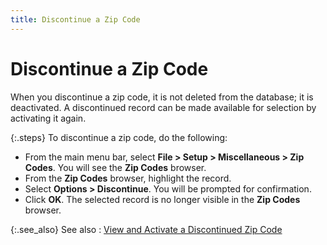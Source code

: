 ```yaml
---
title: Discontinue a Zip Code
---
```


# Discontinue a Zip Code


When you discontinue a zip code, it is not deleted from the database;  it is deactivated. A discontinued record can be made available for selection  by activating it again.


{:.steps}
To discontinue a zip code, do the following:

- From the main  menu bar, select **File &gt; Setup &gt; 
 Miscellaneous &gt; Zip Codes**. You will see the **Zip 
 Codes** browser.
- From the **Zip Codes** browser, highlight the record.
- Select **Options &gt; Discontinue**. You will be  prompted for confirmation.
- Click **OK**. The selected record is no longer  visible in the **Zip Codes** browser.



{:.see_also}
See also
: [View  and Activate a Discontinued Zip Code]({{site.sc_baseurl}}/options/international-set-up/zip-codes/view_and_activate_a_discontinued_zip_code.html)
